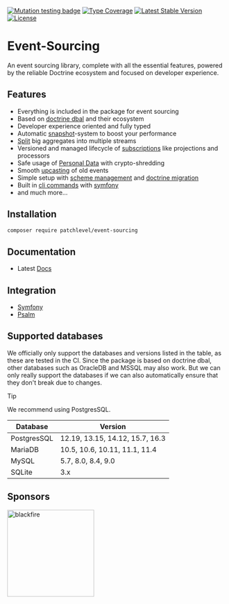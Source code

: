 [![Mutation testing badge](https://img.shields.io/endpoint?style=flat&url=https%3A%2F%2Fbadge-api.stryker-mutator.io%2Fgithub.com%2Fpatchlevel%2Fevent-sourcing%2F3.0.x)](https://dashboard.stryker-mutator.io/reports/github.com/patchlevel/event-sourcing/3.0.x)
[![Type Coverage](https://shepherd.dev/github/patchlevel/event-sourcing/coverage.svg)](https://shepherd.dev/github/patchlevel/event-sourcing)
[![Latest Stable Version](https://poser.pugx.org/patchlevel/event-sourcing/v)](//packagist.org/packages/patchlevel/event-sourcing)
[![License](https://poser.pugx.org/patchlevel/event-sourcing/license)](//packagist.org/packages/patchlevel/event-sourcing)

# Event-Sourcing

An event sourcing library, complete with all the essential features, 
powered by the reliable Doctrine ecosystem and focused on developer experience.

## Features

* Everything is included in the package for event sourcing
* Based on [doctrine dbal](https://github.com/doctrine/dbal) and their ecosystem
* Developer experience oriented and fully typed
* Automatic [snapshot](https://patchlevel.github.io/event-sourcing-docs/latest/snapshots/)-system to boost your performance
* [Split](https://patchlevel.github.io/event-sourcing-docs/latest/split_stream/) big aggregates into multiple streams
* Versioned and managed lifecycle of [subscriptions](https://patchlevel.github.io/event-sourcing-docs/latest/subscription/) like projections and processors
* Safe usage of [Personal Data](https://patchlevel.github.io/event-sourcing-docs/latest/personal_data/) with crypto-shredding
* Smooth [upcasting](https://patchlevel.github.io/event-sourcing-docs/latest/upcasting/) of old events
* Simple setup with [scheme management](https://patchlevel.github.io/event-sourcing-docs/latest/store/) and [doctrine migration](https://patchlevel.github.io/event-sourcing-docs/latest/store/)
* Built in [cli commands](https://patchlevel.github.io/event-sourcing-docs/latest/cli/) with [symfony](https://symfony.com/)
* and much more...

## Installation

```bash
composer require patchlevel/event-sourcing
```

## Documentation

* Latest [Docs](https://patchlevel.github.io/event-sourcing-docs/latest)

## Integration

* [Symfony](https://github.com/patchlevel/event-sourcing-bundle)
* [Psalm](https://github.com/patchlevel/event-sourcing-psalm-plugin)

## Supported databases

We officially only support the databases and versions listed in the table, as these are tested in the CI.
Since the package is based on doctrine dbal, other databases such as OracleDB and MSSQL may also work.
But we can only really support the databases if we can also automatically ensure that they don't break due to changes.

> [!TIP]
> We recommend using PostgresSQL.

| Database    | Version                         |
|-------------|---------------------------------|
| PostgresSQL | 12.19, 13.15, 14.12, 15.7, 16.3 |
| MariaDB     | 10.5, 10.6, 10.11, 11.1, 11.4   |
| MySQL       | 5.7, 8.0, 8.4, 9.0              |
| SQLite      | 3.x                             |

## Sponsors

[<img src="https://github.com/patchlevel/event-sourcing/assets/470138/d00b7459-23b7-431b-80b4-93cfc1b66216" alt="blackfire" width="200">](https://www.blackfire.io)
